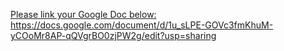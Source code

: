 [Please link your Google Doc below:
](https://docs.google.com/document/d/1u_sLPE-GOVc3fmKhuM-yCOoMr8AP-qQVgrBO0zjPW2g/edit?usp=sharing)https://docs.google.com/document/d/1u_sLPE-GOVc3fmKhuM-yCOoMr8AP-qQVgrBO0zjPW2g/edit?usp=sharing
